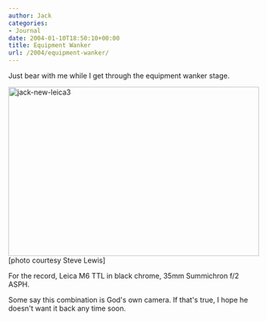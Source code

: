 ```yaml
---
author: Jack
categories:
- Journal
date: 2004-01-10T18:50:10+00:00
title: Equipment Wanker
url: /2004/equipment-wanker/
---
```


Just bear with me while I get through the equipment wanker stage.

<img src="https://www.baty.net/files//jack-new-leica3.jpg" alt="jack-new-leica3" title="jack-new-leica3" width="500" height="338" class="aligncenter size-full wp-image-2827" />

<div class="photo_caption">
  [photo courtesy Steve Lewis]
</div>

For the record, Leica M6 TTL in black chrome, 35mm Summichron f/2 ASPH.

Some say this combination is God's own camera. If that's true, I hope he doesn't want it back any time soon.